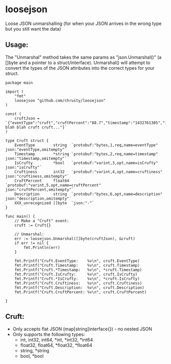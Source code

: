 # loosejson
Loose JSON unmarshalling (for when your JSON arrives in the wrong type but you still want the data)

## Usage:
The "Unmarshal" method takes the same params as "json.Unmarshal()" (a []byte and a pointer to a struct/interface). Unmarshal() will attempt to convert the types of the JSON attributes into the correct types for your struct.
```
package main

import (
	"fmt"
	loosejson "github.com/chrusty/loosejson"
)

const (
	cruftJson = `{"eventType":"cruft","cruftPercent":"88.7","timestamp":"1432761305","isCrufty":true,"cruftiness":"87","description":"Brrrrrr blah blah cruft cruft..."}`
)

type Cruft struct {
	EventType        string  `protobuf:"bytes,1,req,name=eventType" json:"eventType,omitempty"`
	Timestamp        *string `protobuf:"bytes,2,req,name=timestamp" json:"timestamp,omitempty"`
	IsCrufty         *bool   `protobuf:"varint,3,opt,name=isCrufty" json:"isCrufty"`
	Cruftiness       int32   `protobuf:"varint,4,opt,name=cruftiness" json:"cruftiness,omitempty"`
	CruftPercent     float64 `protobuf:"varint,5,opt,name=cruftPercent" json:"cruftPercent,omitempty"`
	Description      string  `protobuf:"bytes,6,opt,name=description" json:"description,omitempty"`
	XXX_unrecognized []byte  `json:"-"`
}

func main() {
	// Make a "Cruft" event:
	cruft := Cruft{}

	// Unmarshal:
	err := loosejson.Unmarshal([]byte(cruftJson), &cruft)
	if err != nil {
		fmt.Println(err)
	}

	fmt.Printf("Cruft.EventType:    %v\n", cruft.EventType)
	fmt.Printf("Cruft.Timestamp:    %v\n", cruft.Timestamp)
	fmt.Printf("Cruft.*Timestamp:   %v\n", *cruft.Timestamp)
	fmt.Printf("Cruft.IsCrufty:     %v\n", cruft.IsCrufty)
	fmt.Printf("Cruft.*IsCrufty:    %v\n", *cruft.IsCrufty)
	fmt.Printf("Cruft.Cruftiness:   %v\n", cruft.Cruftiness)
	fmt.Printf("Cruft.Description:  %v\n", cruft.Description)
	fmt.Printf("Cruft.CruftPercent: %v\n", cruft.CruftPercent)

}
```


## Cruft:
* Only accepts flat JSON (map[string]interface{}) - no nested JSON
* Only supports the following types:
  * int, int32, int64, *int, *int32, *int64
  * float32, float64, *float32, *float64
  * string, *string
  * bool, *bool

